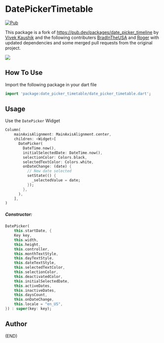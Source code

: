 # DatePickerTimetable

[![Pub](https://img.shields.io/pub/v/date_picker_timeline?color=%232bb6f6)](https://pub.dev/packages/date_picker_timetable)

This package is a fork of https://pub.dev/packages/date_picker_timeline by [Vivek Kaushik](https://github.com/iamvivekkaushik/) and the following contributers [BradInTheUSA](https://github.com/bradintheusa) and [Roger](https://github.com/rogermedeirosdasilva) with updated dependencies and some merged pull requests from the original project.

<p>
 <img src="https://raw.githubusercontent.com/iamvivekkaushik/DatePickerTimelineFlutter/master/screenshots/demo.gif?raw=true"/>
</p>

## How To Use

Import the following package in your dart file

```dart
import 'package:date_picker_timetable/date_picker_timetable.dart';
```

## Usage

Use the `DatePicker` Widget

```dart
Column(
    mainAxisAlignment: MainAxisAlignment.center,
    children: <Widget>[
      DatePicker(
        DateTime.now(),
        initialSelectedDate: DateTime.now(),
        selectionColor: Colors.black,
        selectedTextColor: Colors.white,
        onDateChange: (date) {
          // New date selected
          setState(() {
            _selectedValue = date;
          });
        },
      ),
    ],
)
```

##### Constructor:

```dart
DatePicker(
    this.startDate, {
    Key key,
    this.width,
    this.height,
    this.controller,
    this.monthTextStyle,
    this.dayTextStyle,
    this.dateTextStyle,
    this.selectedTextColor,
    this.selectionColor,
    this.deactivatedColor,
    this.initialSelectedDate,
    this.activeDates,
    this.inactiveDates,
    this.daysCount,
    this.onDateChange,
    this.locale = "en_US",
}) : super(key: key);
```

Author
------
 

(END)
